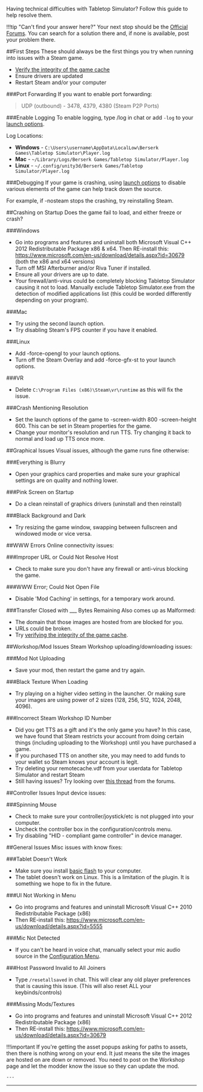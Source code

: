 Having technical difficulties with Tabletop Simulator? Follow this guide to help resolve them.

!!!tip "Can't find your answer here?"
    Your next stop should be the [Official Forums](http://www.berserk-games.com/forums/forumdisplay.php?12-Technical-Support). You can search for a solution there and, if none is available, post your problem there.

##First Steps
These should always be the first things you try when running into issues with a Steam game.

* [Verify the integrity of the game cache](https://support.steampowered.com/kb_article.php?ref=2037-QEUH-3335)
* Ensure drivers are updated
* Restart Steam and/or your computer

###Port Forwarding
If you want to enable port forwarding:
>UDP (outbound) - 3478, 4379, 4380 (Steam P2P Ports)

###Enable Logging
To enable logging, type /log in chat or add `-log` to your [launch options](launch-options.md).

Log Locations:

* **Windows** - `C:\Users\username\AppData\LocalLow\Berserk Games\Tabletop Simulator\Player.log`
* **Mac** - `~/Library/Logs/Berserk Games/Tabletop Simulator/Player.log`
* **Linux** - `~/.config/unity3d/Berserk Games/Tabletop Simulator/Player.log`

###Debugging
If your game is crashing, using [launch options](launch-options.md) to disable various elements of the game can help track down the source.

For example, if -nosteam stops the crashing, try reinstalling Steam.

##Crashing on Startup
Does the game fail to load, and either freeze or crash?

###Windows
* Go into programs and features and uninstall both Microsoft Visual C++ 2012 Redistributable Package x86 & x64.
Then RE-install this: https://www.microsoft.com/en-us/download/details.aspx?id=30679 (both the x86 and x64 versions)
* Turn off MSI Afterburner and/or Riva Tuner if installed.
* Ensure all your drivers are up to date.
* Your firewall/anti-virus could be completely blocking Tabletop Simulator causing it not to load. Manually exclude Tabletop Simulator.exe from the detection of modified applications list (this could be worded differently depending on your program).

###Mac
* Try using the second launch option.
* Try disabling Steam's FPS counter if you have it enabled.

###Linux
* Add -force-opengl to your launch options.
* Turn off the Steam Overlay and add -force-gfx-st to your launch options.

###VR
* Delete `C:\Program Files (x86)\Steam\vr\runtime` as this will fix the issue.

###Crash Mentioning Resolution
* Set the launch options of the game to -screen-width 800 -screen-height 600. This can be set in Steam properties for the game.
* Change your monitor's resolution and run TTS. Try changing it back to normal and load up TTS once more.







##Graphical Issues
Visual issues, although the game runs fine otherwise:

###Everything is Blurry
* Open your graphics card properties and make sure your graphical settings are on quality and nothing lower.

###Pink Screen on Startup
* Do a clean reinstall of graphics drivers (uninstall and then reinstall)

###Black Background and Dark
* Try resizing the game window, swapping between fullscreen and windowed mode or vice versa.





##WWW Errors
Online connectivity issues:

###Improper URL or Could Not Resolve Host
* Check to make sure you don't have any firewall or anti-virus blocking the game.

###WWW Error; Could Not Open File
* Disable 'Mod Caching' in settings, for a temporary work around.

###Transfer Closed with ___ Bytes Remaining
Also comes up as <url> Malformed:

* The domain that those images are hosted from are blocked for you.
* URLs could be broken.
* Try [verifying the integrity of the game cache](https://support.steampowered.com/kb_article.php?ref=2037-QEUH-3335).





##Workshop/Mod Issues
Steam Workshop uploading/downloading issues:

###Mod Not Uploading
* Save your mod, then restart the game and try again.

###Black Texture When Loading
* Try playing on a higher video setting in the launcher. Or making sure your images are using power of 2 sizes (128, 256, 512, 1024, 2048, 4096).

###Incorrect Steam Workshop ID Number
* Did you get TTS as a gift and it's the only game you have? In this case, we have found that Steam restricts your account from doing certain things (including uploading to the Workshop) until you have purchased a game.
* If you purchased TTS on another site, you may need to add funds to your wallet so Steam knows your account is legit.
* Try deleting your remotecache.vdf from your userdata for Tabletop Simulator and restart Steam
* Still having issues? Try looking over [this thread](http://www.berserk-games.com/forums/showthread.php?2512-Workshop-Upload-Broken&highlight=workshop) from the forums.




##Controller Issues
Input device issues:

###Spinning Mouse
* Check to make sure your controller/joystick/etc is not plugged into your computer.
* Uncheck the controller box in the configuration/controls menu.
* Try disabling "HID - compliant game controller" in device manager.








##General Issues
Misc issues with know fixes:

###Tablet Doesn't Work
* Make sure you install [basic flash](https://get.adobe.com/flashplayer/otherversions) to your computer.
* The tablet doesn't work on Linux. This is a limitation of the plugin. It is something we hope to fix in the future.

###UI Not Working in Menu
* Go into programs and features and uninstall Microsoft Visual C++ 2010 Redistributable Package (x86)
* Then RE-install this: https://www.microsoft.com/en-us/download/details.aspx?id=5555

###Mic Not Detected
* If you can't be heard in voice chat, manually select your mic audio source in the [Configuration Menu](configuration-menu#sound).

###Host Password Invalid to All Joiners
* Type `/resetallsaved` in chat. This will clear any old player preferences that is causing this issue. (This will also reset ALL your keybinds/controls)

###Missing Mods/Textures
* Go into programs and features and uninstall Microsoft Visual C++ 2012 Redistributable Package (x86)
* Then RE-install this: https://www.microsoft.com/en-us/download/details.aspx?id=30679

!!!important
    If you're getting the asset popups asking for paths to assets, then there is nothing wrong on your end. It just means the site the images are hosted on are down or removed. You need to post on the Workshop page and let the modder know the issue so they can update the mod.




    ---







---
